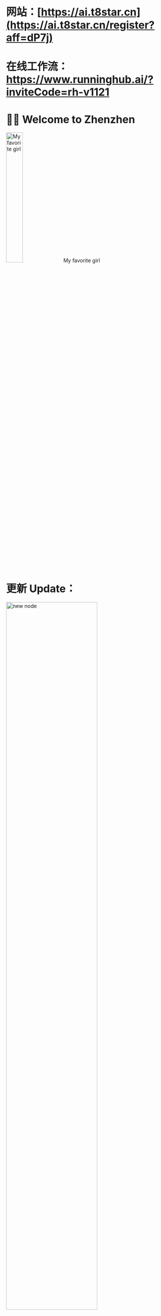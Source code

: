 # 网站：[https://ai.t8star.cn](https://ai.t8star.cn/register?aff=dP7j)
# 在线工作流：https://www.runninghub.ai/?inviteCode=rh-v1121

# 👋🏻 Welcome to Zhenzhen

<img src="https://github.com/T8mars/Comfyui-zhenzhen/blob/main/pic/1.png" width="30%" alt="My favorite girl">
My favorite girl

# 更新 Update：

<img src="https://github.com/T8mars/Comfyui-zhenzhen/blob/main/pic/6.jpg" width="70%" alt="new node">

如果报错了，请查看上面的代码，不一定都是你的问题，或者服务器问题，尤其SORA2，大部分情况是OPENAI的问题，当你发生500报错了，请在跑一次就可以了！

20251024-2:

RunningHub上所有API相关工作流均已更新，如果发现有漏网之鱼请B站或者youtube留言发链接，我会及时处理

20251024:

更新sora2-chat节点，速度更快，目前只支持横版，竖版15S非HD视频！不支持HD和25S，更稳定

所有工作流全部做了更新，请下载新工作流，搭建方式有所区别

新增sora2-chat对应工作流

另外Sora2-chat节点，生成后可以下载GIF以及视频，在Comfyui节点会生成如下链接，请从控制台中查找

<img src="https://github.com/T8mars/Comfyui-zhenzhen/blob/main/pic/4.png" width="100%" alt="new node">

然后链接复制到浏览器打开，如下也可以下载和分享

<img src="https://github.com/T8mars/Comfyui-zhenzhen/blob/main/pic/5.png" width="60%" alt="new node">

20251023:

<img src="https://github.com/T8mars/Comfyui-zhenzhen/blob/main/pic/3.png" width="100%" alt="new node">

新增节点api setting
由于昨天网站被攻击，昨天半夜已经修复，防止再出现类似问题，增加多个可选接口，目前有1个主站，一个美国站，一个香港站，还有个自定义IP接口，RH的工作流需要晚上更新，本地直接改下节点即可

20251020-2:

修复上个版本NananaBanana图像编辑比例不生效问题
新增12个包括nanobanana以及veo3,veo3.1的工作流

veo3特价模型基准1.5RMB/8S，模型名字：
veo3 文生视频
veo3-fast 文生视频
veo3-fast-frames 图生视频

Veo3 Pro模型3RMB/8S，模型名字：
veo3-pro 文生视频
veo3-pro-frames 图生视频
高质量模式，价格也高一点

Veo3.1 特价模型基准1.5RMB/8S，模型名字：
veo3.1 文生视频，图生视频
veo3.1-components 文生视频，图生视频，多参1-2张
注意veo3.1-components，支持多图参考，Veo3.1支持首尾帧

Veo3.1 Pro模型基准3RMB/8S，模型名字：
veo3.1-pro  文生视频，图生视频，首尾帧
高质量模式，价格也高一点

注意模型价格可能根据情况调整，实际价格以https://ai.t8star.cn/register?aff=dP7j 为准

20251020:

Nano-banana 由于长期风控原因，将于 10.20 日 中午12点涨价至 0.08/次；
官方模型(gemini-2.5-flash-image)价格不变
gemini-2.5-flash-image和gemini-2.5-flash-image-preview模型有概率不出图，只支持chat格式

nano-banana节点已更新，只有edit节点才支持尺寸选择。

Veo3.1节点更新，支持新模型veo3.1，价格不变

工作流一会更新

20251018:

目前模型分为sora-2和sora-2-pro版

sora-2 偶发性出水印，价格基准0.1RMB，不支持HD，可选10S和15S，支持横版竖版，画面会有闪烁
sora-2 Pro，无水印，基准价格1.7RMB，10S和15S支持HD，25S不支持HD，支持横版竖版，无闪烁画面，HD非常清晰，非HD一般清晰

务必注意25S不要和HD同时开！

25S 大概需要30分钟
15S HD大概需要20分钟
10S 非HD大概5分钟左右
15S 非HD大概10分钟左右

由于并发压力不同，以上时间仅供参考

更新了6个最终版工作流，可以直接使用

B站教程：https://www.bilibili.com/video/BV1m3WszsEn7/
Youtube教程：https://www.youtube.com/watch?v=bc8b5ZxPvJE

20251017-2:

修复了sora-2-pro模型，其中10S和15S支持HD同时开启，25S不支持HD，务必注意！基准都是1.7RMB，无论是不是HD或者是不是25S，25S目前测试下来需要1400秒左右，非常久，务必注意
sora-2模型，是普通版模型，可以输出15S，支持横版竖版，时间预计5-10分钟，基准价格0.1RMB
修改了后台的超时等待时间，从1200秒提高到了3000秒，节点也对应修复

再说一遍，务必注意，HD不支持25S！！！

20251017:

更新了工作流，删除老的工作流
目前15S没问题，时间有所延长
25S和HD有点问题，暂时先不要用，白天排查

20251016-3:

注意，Sora2更新节点后15S不要开HD，否则会报错！25S才能开HD！

20251016-2:

修改Sora2的最大重试次数

20251016:

支持Sora2 HD 25S 以及 普通版 15S，无水印，节点已更新，工作流重新拉一下节点即可
Veo3.1已支持，节点明天更新
NanoBanan自定义分辨率已更新，节点明天更新

20251014-2:

由于sora2 HD 15S非常需要时间（官方也很慢），将重试时间从120S-调整到180S，目前测试下来大部分在150S-160S时候成功，偶尔也有180S没成功情况
节点超时不代表一定失败，请从贞贞AI工坊-左侧异步任务，点进去可以看看到，点对应任务的蓝色数字链接，从里面下载MP4即可，如果超时会提示超时，超时失败会退费
Sora普通版0.1积分，SORA HD 15S 1.7积分

20251014:

删除2个老的SORA2工作流，老版本HD和15S模型下架
sora_video2-portrait-15s 模型下架
sora_video2-landscape-15s 模型下架
sora_video2-portrait-hd-15s 模型下架
sora_video2-landscape-hd-15s 模型下架

新的模型请用：sora-2-pro
工作流：sora2-plus-new-15shd.json

这个版本质量非常高，但是跑起来非常慢，15S差不多10分钟，HD还要单独8分钟，也就是跑一次至少20分钟左右，且有失败概率，如果Comfyui超时了，请去网站查看下异步任务，看看原因，正常失败会退积分。

## 演示视频

[观看项目演示视频](https://github.com/T8mars/Comfyui-zhenzhen/blob/main/pic/ma.mp4)

20251010:

Comfly_sora2:节点,新增sora-2-pro模型，目前基准1.7，目前出视频速度较慢，无水印，支持15秒以及HD，工作流同步更新，workflow目录下sora2-plus-new-15shd.json

20251009:

Comfly_sora2:节点: 新增sora2视频模型节点，新节点支持直接video combine了，不用再复制链接了！目前无水印，生成最多10s普通画质视频，hd和15s暂时无法使用请知晓。

20251005:

更新新节点:OpenAi sora api plus：支持4个新模型，支持15秒时长

上面2个1080P，下面2个是HD，国庆期间依然粉丝价格0.01人民币一个视频

sora_video2-portrait-15s

sora_video2-landscape-15s

sora_video2-portrait-hd-15s

sora_video2-landscape-hd-15s


目前国庆期间依然15S依然是0.01元RMB，给大家玩，祝大家中秋快乐！

更新新工作流：Sora2-Plus-15s-HD.json，15秒专属工作流，支持HD，支持横版及竖版

20251002-3：

新版节点可以用以下5个模型，支持横版，复制到节点的model上即可，国庆期间PRO模型也是0.01元RMB，国庆礼物，祝大家国庆玩得开心

竖版高清模型：sora_video2-portrait-hd
横版高清模型：sora_video2-landscape-hd
新版竖版模型：sora_video2-portrait
新版横版模型：sora_video2-landscape
老板竖版模型：sora_video2
更新节点以及示例工作流--Sora2-hd.json

20251002-2：

Sora2 Api目前并发较高，如反复出现500代码且报错代码为401，通常是这个APIKEY首先，重新新建一个令牌一般即可解决

20251002：

新增Sora2节点，国庆期间每个10秒视频仅0.01元，目前保存视频节点有点问题，保存video_url，然后复制到浏览器保存视频即可

20250924：

`Comfly_suno:节点`: 新增v5模型


20250918：

`Comfly_suno:节点`: 新增Comfly_suno_description，Comfly_suno_lyrics，Comfly_suno_custom三个节点
简单描述生成歌曲，生成歌词，自定义生成歌曲三个节点。

`Comfly_Doubao_Seedream_4节点`: 节点新增自定义尺寸。在aspect_ratio选择Custom，然后可以在width和height自定义。


20250911：

`Comfly_Googel_Veo3:节点`: Veo 模型大幅降价，文生视频支持设置横、竖屏


20250909：

`Comfly_Doubao_Seedream_4节点`: 新增节点："Comfly Doubao Seedream4.0


20250903：

`Comfly_gpt_image_1_edit节点`: 参数新增input fidelity，partial_images参数

20250902：

`Comfly_nano_banana_edit节点`: 新增节点Comfly_nano_banana_edit，这个可以选择生成图片的尺寸，模型只能是：nano-banana
文生图下尺寸才能生效，图生图不生效。

20250829：

`Comfly_MiniMax_video节点`: 新增节点Comfly_MiniMax_video，支持海螺ai全部视频模型，支持最新首尾帧。
具体模型能力和参数选择请查看官方文档，避免使用错误：
https://platform.minimaxi.com/document/video_generation?key=66d1439376e52fcee2853049


20250828：

目前官方返无图的可能性比较高，所以需要你开魔法，并且节点在美国（我测试这样的情况基本没有问题，有问题加群）

`Comfly_nano_banana_fal节点`: 新增节点Comfly_nano_banana_fal，这个可以生成1到4张图片，nano-banana为文生图模型。
nano-banana/edit为图生图模型（图生图模型会产生额外的图片上传费用，具体可以看网站日志，在网站异步任务也可查看任务信息）

`Comfly_nano_banana节点`: 新增模型nano-banana选项，这个模型不容易被识别成对话模型，

20250827：

`Comfly_nano_banana节点`: 新增节点：Comfly_nano_banana（文生图，图生图，支持多图参考编辑），
谷歌最强编辑模型：gemini-2.5-flash-image-preview，
有默认和gemini优质两个分组。价格比官方便宜很多。可以在cherrystudio里面的newapi供应商填写我的api中转站调用模型使用。


20250819：

`qwen image_edit节点`: 新增千问图片编辑节点：Comfly_qwen_image_edit，价格0.1.
可以自定义尺寸（size选择Custom后，在Custom_size输入分辨率即可，例如1280x720）。
num_images生成图片数量是1到4张，注意api计算是按照图片张数来的，生成越多，api消费就多。

20250814：

`doubao节点`: 新增节点：Comfly_Doubao_Seedream和Comfly_Doubao_Seededit都是3.0模型


20250807：

`qwen image节点`: 新增千问绘图节点：Comfly_qwen_image，价格全网最低~
可以自定义尺寸（size选择Custom后，在Custom_size输入分辨率即可，例如1280x720）。
num_images生成图片数量是1到4张，注意api计算是按照图片张数来的，生成越多，api消费就多。

20250731：

`mj 换脸节点`: 新增mj换脸节点：Comfly_Mj_swap_face，修复mju，mjv节点bug。


20250729：

`kling 可灵节点`: 新增可灵多图参考视频节点：Comfly_kling_multi_image2video，最多支持4个参考图，只支持1.6模型。
新增2.1模型选择。 

20250722：

`mj video延长节点`: 新增mj视频延长节点：Comfly_mj_video_extend，一次生成4个视频，按次收费。

task id是接入上一次生成视频的task id 输出内容。
index 是选择延长上一次生成的4个视频里面的哪一个做为延迟，范围是0,1,2,3，对应的是第一，二，三，四视频
视频最多延长4次，一次延长4s。

20250722：

`mj video节点`: 新增mj视频节点：Comfly_mj_video，一次生成4个视频，按次收费。 


20250716：删除了Comfly_kling_videoPreview节点，视频节点的video输出接口可以直接连接comfyui本体的save video节点。

20250714：

`Googel veo3节点`: veo3谷歌视频，新增veo3-fast-frames模型，图生视频


20250630：

`Googel veo3节点`: 

新增Comfly_Googel_Veo3节点，文生视频模型：veo3，veo3-fast，veo3-pro。图生视频模型：veo3-pro-frames。 
enhance_prompt开关：
是否优化提示词，一般是false；由于 veo 只支持英文提示词，所以如果需要中文自动转成英文提示词，可以开启此开关。
目前4个模型都是自动生成带音效的。无法手动关闭，并且不支持选择生成视频尺寸，默认都是生成横幅视频。


20250627：

`Flux节点`: Comfly_Flux_Kontext，Comfly_Flux_Kontext_Edit两个节点新增flux-kontext-dev模型


20250613：

`Flux节点`: 新增bfl官方节点：Comfly_Flux_Kontext_bfl节点，价格不变

20250611：

`Flux节点`: Comfly_Flux_Kontext_Edit节点支持设置出图数量（1-4张范围），这个节点不会消耗上传图片费用，直接传入图片即可，
           跟Comfly_Flux_Kontext一样，就是上传图片不会扣费，图片输入支持base64图片编码格式，可以做为稳定性的备用节点。

20250601：

`Flux节点`: Comfly_Flux_Kontext节点支持设置出图数量（1-4张范围），支持多图输入。
已经支持对上一次生成的图片再次提示词编辑（但只有当出土数量选择1时才可以使用这个。


20250526：

`Jimeng即梦视频节点`: 新增ComflyJimengVideoApi节点。即梦视频，按次收费，5s是0.6元，10s是1.2元。
<details>
<summary>查看更新/Update </summary>  
 
![75ae4f4c3b061c0a7f7d1b1eb1b0264](https://github.com/user-attachments/assets/a8533eef-8233-4c35-ab1b-c9a26d5ddf72)

</details> 

20250518：

`Flux节点`: 新增Comfly_Flux_Kontext节点，支持：flux-kontext-pro和flux-kontext-max模型，按次收费：pro模型大约0.096元，max大约0.192元，比官方便宜很多。


20250518：

`Kling节点`: 可灵节点新增kling-v2-master的可灵2.0模型。价格很贵，按需使用。

20250429：

`Chatgpt节点`: Comfly_gpt_image_1_edit新增chats输出口，输出多轮对话。
新增clear_chats,当为Ture的时候，只能image输入什么图片修改什么图片，不支持显示上下文对话。
当为Flase的时候，支持对上一次生成的图片进行二次修改。支持显示上下文对话。并且支持多图模式下新增图片参考。

<details>
<summary>查看更新/Update </summary>  
 
![2eaf76b077612170647f6861e43e2af](https://github.com/user-attachments/assets/1c4c484f-c3c6-48c6-96c5-58c4ef4e59d5)

![6a43cb051fece84815ac6036bee3a4c](https://github.com/user-attachments/assets/f0fbf71e-8cfb-448e-87cd-1e147bb2f552)

</details> 

20250425：


`Chatgpt节点`: 
新增Comfly_gpt_image_1和Comfly_gpt_image_1_edit官方gpt_image_1模型api接口节点。

模型名都是gpt_image_1，区别只是分组不同：

一共四个分组：default默认分组为官方逆向，价格便宜，缺点就是不稳定，速度慢。按次收费。不支持额外参数选择。这个分组的apikey只能用于ComflyChatGPTApi节点。

其他三个组都是官方api组，最优惠的目前是ssvip组。分组需要再令牌里面去修改选择。这3个官方分组优点就是速度快，稳定性高。支持官方参数调整。
缺点就是贵，但是也比官方便宜。大家可以按照自己的情况选择。这3个分组的令牌的apikey只能用在下面2个新节点上面！！！

1. Comfly_gpt_image_1 节点：文生图，有耕读参数调整，支持调整生图限制为low。

2. Comfly_gpt_image_1_edit 节点：图生图，支持mask遮罩，支持多图参考。

<details>
<summary>查看更新/Update </summary>  
 
![3bc790641c44e373aca97ea4a1de47e](https://github.com/user-attachments/assets/1a7a0615-46e5-46b3-af04-32246a23d6f4)

![5efe58fcf7055d675962f40c1ad1cbb](https://github.com/user-attachments/assets/8a90eab5-4242-43bb-ae01-74493b90b6ce)

</details> 

20250424：
`Chatgpt节点`: ComflyChatGPTApi节点新增官方gpt-image-1，按次计费 0.06，
旧版的gpt4o-image，gpt4o-image-vip，sora_image, sora_image-vip可以做为备选。首选gpt-image-1。

`jimeng即梦节点`: 即梦的ComflyJimengApi节点新增参考图生成图片，image url图片链接参考生成图片。
注意：参考图生成图片会额外消耗上传图片的token费用（具体根据你图片大小来，大部分都是0.000几到0.00几元不等。图片链接有时效性，不做长期储存），
这个只适用于你没有image url图片链接的前提下使用。
如果你有image url图片链接，就直接填写在image url里面既可以。

<details>
<summary>查看更新/Update </summary>  
 
![e1abc11e855680b70985ec9f339a967](https://github.com/user-attachments/assets/6d77c103-d35a-4c6b-804a-4b5add172bcf)

![307e5ea0d789b785fd0a60f01f2b8cf](https://github.com/user-attachments/assets/5c8a7984-ae5e-4cbf-aa47-b09bc7e6f8d6)

</details> 

20250422：
`Chatgpt节点`: ComflyChatGPTApi节点新增chats输出口，输出多轮对话。
新增clear_chats,当为Ture的时候，只能image输入什么图片修改什么图片，不支持显示上下文对话。
当为Flase的时候，支持对上一次生成的图片进行二次修改。支持显示上下文对话。

<details>
<summary>查看更新/Update </summary>  

![cad243f2bf4a3aa11163f1a007db469](https://github.com/user-attachments/assets/ef0f6a34-3de7-42a2-8543-c1930575e1bb)

![bd6493050affdf156143c8dc5286988](https://github.com/user-attachments/assets/0906caf3-35ec-4061-bfc9-5f611a19abf2)

![e5b3d375b700dcbf921b12a8aa527c4](https://github.com/user-attachments/assets/75537100-e5d2-403c-b2e0-1f662680092f)


</details> 
